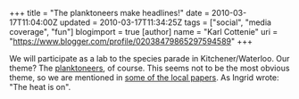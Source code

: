 +++
title = "The planktoneers make headlines!"
date = 2010-03-17T11:04:00Z
updated = 2010-03-17T11:34:25Z
tags = ["social", "media coverage", "fun"]
blogimport = true 
[author]
	name = "Karl Cottenie"
	uri = "https://www.blogger.com/profile/02038479865297594589"
+++

We will participate as a lab to the species parade in Kitchener/Waterloo. Our theme? The <a href="http://dabluff.blogspot.com/">planktoneers</a>, of course. This seems not to be the most obvious theme, so we are mentioned in <a href="http://news.therecord.com/News/Local/article/684847">some of the local papers</a>. As Ingrid wrote: "The heat is on".
